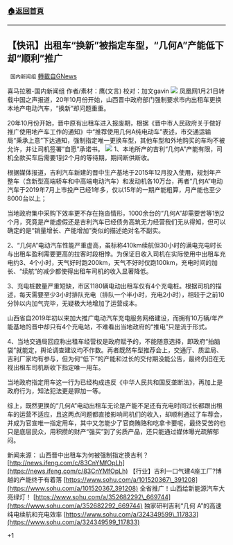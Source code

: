 ###  [:house:返回首頁](https://github.com/ourhimalayas/txt)
---

## 【快讯】出租车“换新”被指定车型，“几何A”产能低下却“顺利”推广
` 国内新闻组` [轉載自GNews](https://gnews.org/zh-hans/787232/)

喜马拉雅-国内新闻组 作者/素材：鹰(文言) 校对：加文gavin
![]()![](https://gnews.org/wp-content/uploads/2021/01/image0-4-12.jpg)
凤凰网1月21日转载中国之声报道，20年10月份开始，山西晋中政府部门强制要求市内出租车更换本地产电动汽车，“换新”却问题重重。

20年10月份开始，晋中原有出租车进入报废期，根据《晋中市人民政府关于做好推广使用地产车工作的通知》中“推荐使用几何A纯电动车”表述，市交通运输局“秉承上意”下达通知，强制指定唯一更换车型，其他车型和外地购买的车均不被允许，并让司机签署“自愿”承诺书。
![]()![](https://gnews.org/wp-content/uploads/2021/01/image0-5-20.jpg)
1、本地所产的吉利“几何A”产能有限，司机全款买车后需要1到2个月的等待期，期间断供断收。

根据媒体报道，吉利汽车新建的晋中生产基地于2015年12月投入使用，规划年产整车（含新型高端轿车和中高端电动汽车）和发动机各10万台，再者“几何A”电动汽车于2019年7月上市投产已经1年多，仅以15年的一期产能粗算，月产能也至少8000台以上；

当地政府集中采购下效率更不存在拖沓情形，1000余台的“几何A”却需要苦等1到2个月，究竟是产能虚假还是吉利汽车已经债务高筑无力经营我们无从得知，但可以确定的是“销量增长、产能增加”类似的描述绝对名不副实。

2、“几何A”电动汽车性能严重虚高，虽标称410km续航但30小时的满电充电时长与出租车盈利需要更高的拉客时段相悖。为保证日收入司机在实际使用中出租车充电约3、4个小时，天气好时跑200km，天气不好时仅跑100km，充电时间的加长、“续航”的减少都使得出租车司机的收入显著降低。

3、充电桩数量严重短缺，市区1180辆电动出租车仅有4个充电桩。根据司机的描述，每天需要至少3小时排队充电（排队一个半小时，充电2小时），相较于之前10分钟以内加气完毕，无疑极大地增加了运营成本。

山西省自2019年初以来加大推广电动汽车充电服务网络建设，而拥有10万辆/年产能基地的晋中却只有4个充电站，不难看出当地政府的“推电”只是流于形式。

4、当地交通局回应称出租车经营权是政府赋予的，不能随意选择，即政府“拍脑袋”就能定，舆论调查建议均不作数。再者既然车型推荐会上，交通厅、质监局、吉利厂家均有参与，但为何“低下”的产能和过长的交付期没能公告，最终仍旧在无视出租车司机断收下指定唯一用车。

当地政府指定用车这一行为已经构成违反《中华人民共和国反垄断法》，再加上是政府行为，知法犯法更是罪加一等。

综上，既然更换的“几何A”电动出租车无论是产能不足还有充电时间过长都跟出租车的运营不适应，且这两点问题都直接影响司机们的收入，却顺利通过了车荐会，并成为官宣唯一指定用车，其中又怎能少了官商贿赂和吃拿卡要呢，最终受苦的也只是底层民众，用积攒的财产“强买”到了劣质产品，还只能通过媒体曝光疏解郁闷。

新闻来源：
山西晋中出租车为何被强制指定换吉利？
[http://news.ifeng.com/c/83CnYMfOpLh](https://news.ifeng.com/c/83CnYMfOpLh)
【行业】吉利一口气建4座工厂?博越的产能终于有着落
[https://www.sohu.com/a/101520367\_391208](https://www.sohu.com/a/101520367_391208)
全省推广！山西给新能源汽车大亮绿灯！
[https://www.sohu.com/a/352682292\_669744](https://www.sohu.com/a/352682292_669744)
独家研判吉利“几何 A”的高速纯电续航和充电效率
[https://www.sohu.com/a/324349599\_117833](https://www.sohu.com/a/324349599_117833)

+1
